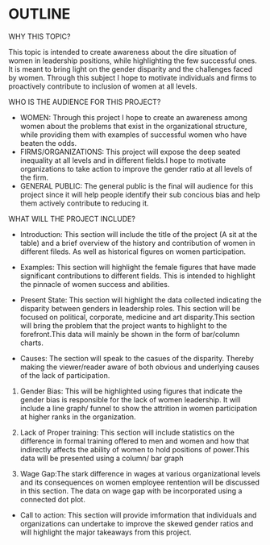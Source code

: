 # OUTLINE #

WHY THIS TOPIC?

This topic is intended to create awareness about the dire situation of women in leadership positions, while highlighting the few successful ones. It is meant to bring light on the
gender disparity and the challenges faced by women. Through this subject I hope to motivate individuals and firms to proactively contribute to inclusion of women at all levels.

WHO IS THE AUDIENCE FOR THIS PROJECT?

- WOMEN: Through this project I hope to create an awareness among women about the problems that exist in the organizational structure, while providing them with examples of successful women who have beaten the odds.
- FIRMS/ORGANIZATIONS: This project will expose the deep seated inequality at all levels and in different fields.I hope to motivate organizations to take action to improve the gender ratio at all levels of the firm.
- GENERAL PUBLIC: The general public is the final will audience for this project since it will help people identify their sub concious bias and help them actively contribute to reducing it.

WHAT WILL THE PROJECT INCLUDE?

- Introduction: This section will include the title of the project (A sit at the table) and a brief overview of the history and contribution of women in different fileds. As well as historical figures on women participation.

- Examples: This section will highlight the female figures that have made significant contributions to different fields. This is intended to highlight the pinnacle of women success and abilities.

- Present State: This section will highlight the data collected indicating the disparity between genders in leadership roles. This section will be focused on political, corporate, medicine and art disparity.This section will bring the problem that the project wants to highlight to the forefront.This data will mainly be shown in the form of bar/column charts.

- Causes: The section will speak to the casues of the disparity. Thereby making the viewer/reader aware of both obvious and underlying causes of the lack of participation. 

1) Gender Bias: This will be highlighted using figures that indicate the gender bias is responsible for the lack of women leadership. It will include a line graph/ funnel to show the attrition in women participation at higher ranks in the organization.
 
2) Lack of Proper training: This section will include statistics on the difference in formal training offered to men and women and how that indirectly affects the ability of women to hold positions of power.This data will be presented using a column/ bar graph

3) Wage Gap:The stark difference in wages at various organizational levels and its consequences on women employee rentention will be discussed in this section. The data on wage gap with be incorporated using a connected dot plot.

- Call to action: This section will provide imformation that individuals and organizations can undertake to improve the skewed gender ratios and will highlight the major takeaways from this project.

